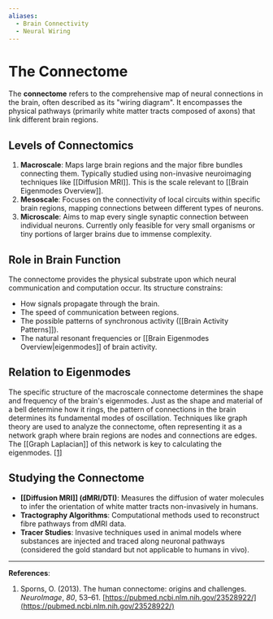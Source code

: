 ```yaml
---
aliases:
  - Brain Connectivity
  - Neural Wiring
---
```


# The Connectome

The **connectome** refers to the comprehensive map of neural connections in the brain, often described as its "wiring diagram". It encompasses the physical pathways (primarily white matter tracts composed of axons) that link different brain regions.

## Levels of Connectomics

1.  **Macroscale**: Maps large brain regions and the major fibre bundles connecting them. Typically studied using non-invasive neuroimaging techniques like [[Diffusion MRI]]. This is the scale relevant to [[Brain Eigenmodes Overview]].
2.  **Mesoscale**: Focuses on the connectivity of local circuits within specific brain regions, mapping connections between different types of neurons.
3.  **Microscale**: Aims to map every single synaptic connection between individual neurons. Currently only feasible for very small organisms or tiny portions of larger brains due to immense complexity.

## Role in Brain Function

The connectome provides the physical substrate upon which neural communication and computation occur. Its structure constrains:

-   How signals propagate through the brain.
-   The speed of communication between regions.
-   The possible patterns of synchronous activity ([[Brain Activity Patterns]]).
-   The natural resonant frequencies or [[Brain Eigenmodes Overview|eigenmodes]] of brain activity.

## Relation to Eigenmodes

The specific structure of the macroscale connectome determines the shape and frequency of the brain's eigenmodes. Just as the shape and material of a bell determine how it rings, the pattern of connections in the brain determines its fundamental modes of oscillation. Techniques like graph theory are used to analyze the connectome, often representing it as a network graph where brain regions are nodes and connections are edges. The [[Graph Laplacian]] of this network is key to calculating the eigenmodes. [\[1\]](https://www.nature.com/articles/ncomms10340)

## Studying the Connectome

-   **[[Diffusion MRI]] (dMRI/DTI)**: Measures the diffusion of water molecules to infer the orientation of white matter tracts non-invasively in humans.
-   **Tractography Algorithms**: Computational methods used to reconstruct fibre pathways from dMRI data.
-   **Tracer Studies**: Invasive techniques used in animal models where substances are injected and traced along neuronal pathways (considered the gold standard but not applicable to humans in vivo).

---

**References**:
1.  Sporns, O. (2013). The human connectome: origins and challenges. *NeuroImage*, *80*, 53–61. [https://pubmed.ncbi.nlm.nih.gov/23528922/](https://pubmed.ncbi.nlm.nih.gov/23528922/) 